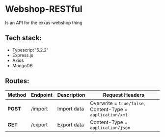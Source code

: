 # Webshop-RESTful

Is an API for the exxas-webshop thing

## Tech stack:

- Typescript '5.2.2'
- Express.js
- Axios
- MongoDB

## Routes:

| Method   | Endpoint | Description | Request Headers                                            |
|----------|----------|-------------|------------------------------------------------------------|
| **POST** | /import  | Import data | Overwrite = `true/false`, Content-Type = `application/xml` |
| **GET**  | /export  | Export data | Content-Type = `application/json`                          |
